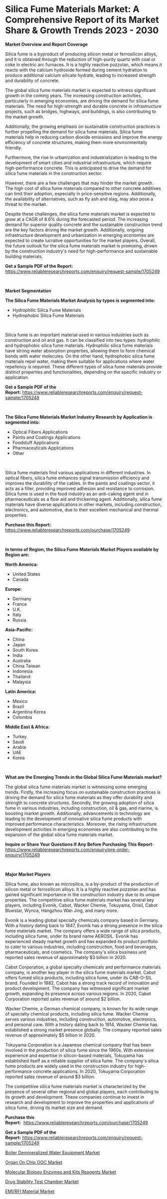 <p><h1>Silica Fume Materials Market: A Comprehensive Report of its Market Share & Growth Trends 2023 - 2030</h1></p><p><strong>Market Overview and Report Coverage</strong></p>
<p><p>Silica fume is a byproduct of producing silicon metal or ferrosilicon alloys, and it is obtained through the reduction of high-purity quartz with coal or coke in electric arc furnaces. It is a highly reactive pozzolan, which means it reacts with the calcium hydroxide formed during cement hydration to produce additional calcium silicate hydrate, leading to increased strength and durability of concrete.</p><p>The global silica fume materials market is expected to witness significant growth in the coming years. The increasing construction activities, particularly in emerging economies, are driving the demand for silica fume materials. The need for high-strength and durable concrete in infrastructure projects, such as bridges, highways, and buildings, is also contributing to the market growth.</p><p>Additionally, the growing emphasis on sustainable construction practices is further propelling the demand for silica fume materials. Silica fume materials help in reducing carbon dioxide emissions and improve the energy efficiency of concrete structures, making them more environmentally friendly.</p><p>Furthermore, the rise in urbanization and industrialization is leading to the development of smart cities and industrial infrastructure, which require high-performance concrete. This is anticipated to drive the demand for silica fume materials in the construction sector.</p><p>However, there are a few challenges that may hinder the market growth. The high cost of silica fume materials compared to other concrete additives can limit their adoption, especially in price-sensitive regions. Additionally, the availability of alternatives, such as fly ash and slag, may also pose a threat to the market.</p><p>Despite these challenges, the silica fume materials market is expected to grow at a CAGR of 8.6% during the forecasted period. The increasing demand for superior quality concrete and the sustainable construction trend are the key factors driving the market growth. Additionally, ongoing infrastructure development and urbanization in emerging economies are expected to create lucrative opportunities for the market players. Overall, the future outlook for the silica fume materials market is promising, driven by the construction industry's need for high-performance and sustainable building materials.</p></p>
<p><strong>Get a Sample PDF of the Report:</strong> <a href="https://www.reliableresearchreports.com/enquiry/request-sample/1705249">https://www.reliableresearchreports.com/enquiry/request-sample/1705249</a></p>
<p>&nbsp;</p>
<p><strong>Market Segmentation</strong></p>
<p><strong>The Silica Fume Materials Market Analysis by types is segmented into:</strong></p>
<p><ul><li>Hydrophilic Silica Fume Materials</li><li>Hydrophobic Silica Fume Materials</li></ul></p>
<p>&nbsp;</p>
<p><p>Silica fume is an important material used in various industries such as construction and oil and gas. It can be classified into two types: hydrophilic and hydrophobic silica fume materials. Hydrophilic silica fume materials have strong water absorption properties, allowing them to form chemical bonds with water molecules. On the other hand, hydrophobic silica fume materials repel water, making them suitable for applications where water repellency is required. These different types of silica fume materials provide distinct properties and functionalities, depending on the specific industry or application.</p></p>
<p><strong>Get a Sample PDF of the Report:</strong>&nbsp;<a href="https://www.reliableresearchreports.com/enquiry/request-sample/1705249">https://www.reliableresearchreports.com/enquiry/request-sample/1705249</a></p>
<p>&nbsp;</p>
<p><strong>The Silica Fume Materials Market Industry Research by Application is segmented into:</strong></p>
<p><ul><li>Optical Fibers Applications</li><li>Paints and Coatings Applications</li><li>Foodstuff Applications</li><li>Pharmaceuticals Applications</li><li>Other</li></ul></p>
<p>&nbsp;</p>
<p><p>Silica fume materials find various applications in different industries. In optical fibers, silica fume enhances signal transmission efficiency and improves the durability of the cables. In the paints and coatings sector, it acts as a filler, providing improved adhesion and resistance to corrosion. Silica fume is used in the food industry as an anti-caking agent and in pharmaceuticals as a flow aid and thickening agent. Additionally, silica fume materials have diverse applications in other markets, including construction, electronics, and automotive, due to their excellent mechanical and thermal properties.</p></p>
<p><strong>Purchase this Report:</strong>&nbsp; <a href="https://www.reliableresearchreports.com/purchase/1705249">https://www.reliableresearchreports.com/purchase/1705249</a></p>
<p>&nbsp;</p>
<p><strong>In terms of Region, the Silica Fume Materials Market Players available by Region are:</strong></p>
<p>
    <p> <strong> North America: </strong>
        <ul>
            <li>United States</li>
            <li>Canada</li>
        </ul>
        </p> 
    <p> <strong> Europe: </strong>
        <ul>
            <li>Germany</li>
            <li>France</li>
            <li>U.K.</li>
            <li>Italy</li>
            <li>Russia</li>
        </ul>
        </p> 
    <p> <strong> Asia-Pacific: </strong>
        <ul>
            <li>China</li>
            <li>Japan</li>
            <li>South Korea</li>
            <li>India</li>
            <li>Australia</li>
            <li>China Taiwan</li>
            <li>Indonesia</li>
            <li>Thailand</li>
            <li>Malaysia</li>
        </ul>
        </p> 
    <p> <strong> Latin America: </strong>
        <ul>
            <li>Mexico</li>
            <li>Brazil</li>
            <li>Argentina Korea</li>
            <li>Colombia</li>
        </ul>
        </p> 
    <p> <strong> Middle East & Africa: </strong>
        <ul>
            <li>Turkey</li>
            <li>Saudi</li>
            <li>Arabia</li>
            <li>UAE</li>
            <li>Korea</li>
        </ul>
    </p>
    </p>
<p>&nbsp;</p>
<p><strong>What are the Emerging Trends in the Global Silica Fume Materials market?</strong></p>
<p><p>The global silica fume materials market is witnessing some emerging trends. Firstly, the increasing focus on sustainable construction practices is driving the demand for silica fume materials as they offer durability and strength to concrete structures. Secondly, the growing adoption of silica fume in various industries, including construction, oil & gas, and marine, is boosting market growth. Additionally, advancements in technology are leading to the development of innovative silica fume products with improved performance characteristics. Moreover, the rising infrastructure development activities in emerging economies are also contributing to the expansion of the global silica fume materials market.</p></p>
<p><strong>Inquire or Share Your Questions If Any Before Purchasing This Report</strong>- <a href="https://www.reliableresearchreports.com/enquiry/pre-order-enquiry/1705249">https://www.reliableresearchreports.com/enquiry/pre-order-enquiry/1705249</a></p>
<p>&nbsp;</p>
<p><strong>Major Market Players</strong></p>
<p><p>Silica fume, also known as microsilica, is a by-product of the production of silicon metal or ferrosilicon alloys. It is a highly reactive pozzolan and has gained significant importance in the construction industry due to its unique properties. The competitive silica fume materials market has several key players, including Evonik, Cabot, Wacker Chemie, Tokuyama, Orisil, Cabot Bluestar, Wynca, Hangzhou Wan Jing, and many more.</p><p>Evonik is a leading global specialty chemicals company based in Germany. With a history dating back to 1847, Evonik has a strong presence in the silica fume materials market. The company offers a wide range of silica products, including silica fume, under its brand name AEROSIL. Evonik has experienced steady market growth and has expanded its product portfolio to cater to various industries, including construction, food and beverages, pharmaceuticals, and cosmetics. The company's silica business unit reported sales revenue of approximately $3 billion in 2020.</p><p>Cabot Corporation, a global specialty chemicals and performance materials company, is another key player in the silica fume materials market. Cabot offers fumed silica products, including silica fume, under its CAB-O-SIL brand. Founded in 1882, Cabot has a strong track record of innovation and product development. The company has witnessed significant market growth, expanding its presence across various regions. In 2020, Cabot Corporation reported sales revenue of around $2 billion.</p><p>Wacker Chemie, a German chemical company, is known for its wide range of specialty chemical products, including silica fume. Wacker Chemie serves various industries, including construction, automotive, electronics, and personal care. With a history dating back to 1914, Wacker Chemie has established a strong market presence globally. The company reported sales revenue of approximately $5 billion in 2020.</p><p>Tokuyama Corporation is a Japanese chemical company that has been involved in the production of silica fume since the 1960s. With extensive experience and expertise in silicon-based materials, Tokuyama has established itself as a reliable supplier of silica fume. The company's silica fume products are widely used in the construction industry for high-performance concrete applications. In 2020, Tokuyama Corporation reported sales revenue of around $3 billion.</p><p>The competitive silica fume materials market is characterized by the presence of several other regional and global players, each contributing to its growth and development. These companies continue to invest in research and development to improve the properties and applications of silica fume, driving its market size and demand.</p></p>
<p><strong>Purchase this Report:</strong>&nbsp;&nbsp;<a href="https://www.reliableresearchreports.com/purchase/1705249">https://www.reliableresearchreports.com/purchase/1705249</a></p>
<p></p>
<p><strong>Get a Sample PDF of the Report:</strong>&nbsp;<a href="https://www.reliableresearchreports.com/enquiry/request-sample/1705249">https://www.reliableresearchreports.com/enquiry/request-sample/1705249</a></p>
<p><p><a href="https://medium.com/@pair.holy.proof/boiler-demineralized-water-equipment-market-furnishes-information-on-market-share-market-trends-bb959b3118ed">Boiler Demineralized Water Equipment Market</a></p><p><a href="https://www.linkedin.com/pulse/organ-chip-ooc-market-research-report-unlocks-analysis-lwjke/">Organ On Chip OOC Market</a></p><p><a href="https://www.linkedin.com/pulse/molecular-biology-enzymes-kits-reagents-market-size-rpiqf/">Molecular Biology Enzymes and Kits Reagents Market</a></p><p><a href="https://www.linkedin.com/pulse/drug-stability-test-chamber-market-research-report-unlocks-4d5ve/">Drug Stability Test Chamber Market</a></p><p><a href="https://medium.com/@wall.see.write/emi-rfi-material-market-size-reveals-the-best-marketing-channels-in-global-industry-fa3a895bfe6d">EMI/RFI Material Market</a></p></p>